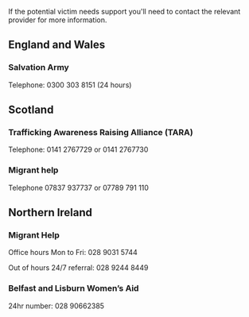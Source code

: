 <div class="govuk-!-padding-bottom-3"></div>
<p class="govuk-body">If the potential victim needs support you'll need to contact the relevant provider for more information.</p>
<div class="govuk-!-padding-bottom-3"></div>
<h2 class="govuk-heading-l">England and Wales</h2>
<h3 class="govuk-heading-m">Salvation Army</h3>
<p class="govuk-body">Telephone: 0300 303 8151 (24 hours)</p>
<div class="govuk-!-padding-bottom-3"></div>
<h2 class="govuk-heading-l">Scotland</h2>
<h3 class="govuk-heading-m">Trafficking Awareness Raising Alliance (TARA)</h3>
<p class="govuk-body">Telephone: 0141 2767729 or 0141 2767730</p>
<h3 class="govuk-heading-m">Migrant help</h3>
<p class="govuk-body">Telephone 07837 937737 or 07789 791 110</p>
<div class="govuk-!-padding-bottom-3"></div>
<h2 class="govuk-heading-l">Northern Ireland</h2>
<h3 class="govuk-heading-m">Migrant Help</h3>
<p class="govuk-body">Office hours Mon to Fri: 028 9031 5744</p>
<p class="govuk-body">Out of hours 24/7 referral: 028 9244 8449</p>
<h3 class="govuk-heading-m">Belfast and Lisburn Women’s Aid</h3>
<p class="govuk-body">24hr number: 028 90662385</p>
<div class="govuk-!-padding-bottom-1"></div>
